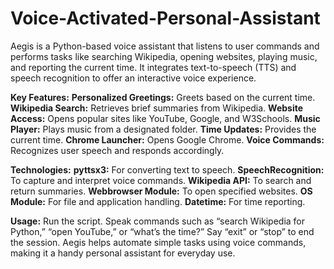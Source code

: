 # Voice-Activated-Personal-Assistant
Aegis is a Python-based voice assistant that listens to user commands and performs tasks like searching Wikipedia, opening websites, playing music, and reporting the current time. It integrates text-to-speech (TTS) and speech recognition to offer an interactive voice experience.

**Key Features:**
**Personalized Greetings:** Greets based on the current time.
**Wikipedia Search:** Retrieves brief summaries from Wikipedia.
**Website Access:** Opens popular sites like YouTube, Google, and W3Schools.
**Music Player:** Plays music from a designated folder.
**Time Updates:** Provides the current time.
**Chrome Launcher:** Opens Google Chrome.
**Voice Commands:** Recognizes user speech and responds accordingly. 

**Technologies:**
**pyttsx3:** For converting text to speech.
**SpeechRecognition:** To capture and interpret voice commands.
**Wikipedia API:** To search and return summaries.
**Webbrowser Module:** To open specified websites.
**OS Module:** For file and application handling.
**Datetime:** For time reporting.

**Usage:**
Run the script.
Speak commands such as “search Wikipedia for Python,” “open YouTube,” or “what’s the time?”
Say “exit” or “stop” to end the session.
Aegis helps automate simple tasks using voice commands, making it a handy personal assistant for everyday use.
